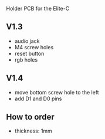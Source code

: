 Holder PCB for the Elite-C

## V1.3

- audio jack
- M4 screw holes
- reset button
- rgb holes

## V1.4

- move bottom screw hole to the left
- add D1 and D0 pins

## How to order

- thickness: 1mm

